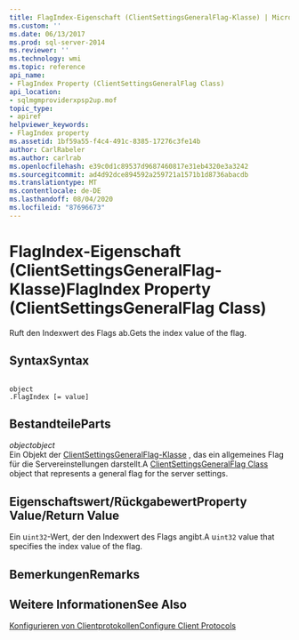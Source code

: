 ```yaml
---
title: FlagIndex-Eigenschaft (ClientSettingsGeneralFlag-Klasse) | Microsoft-Dokumentation
ms.custom: ''
ms.date: 06/13/2017
ms.prod: sql-server-2014
ms.reviewer: ''
ms.technology: wmi
ms.topic: reference
api_name:
- FlagIndex Property (ClientSettingsGeneralFlag Class)
api_location:
- sqlmgmproviderxpsp2up.mof
topic_type:
- apiref
helpviewer_keywords:
- FlagIndex property
ms.assetid: 1bf59a55-f4c4-491c-8385-17276c3fe14b
author: CarlRabeler
ms.author: carlrab
ms.openlocfilehash: e39c0d1c89537d9687460817e31eb4320e3a3242
ms.sourcegitcommit: ad4d92dce894592a259721a1571b1d8736abacdb
ms.translationtype: MT
ms.contentlocale: de-DE
ms.lasthandoff: 08/04/2020
ms.locfileid: "87696673"
---
```

# <a name="flagindex-property-clientsettingsgeneralflag-class"></a><span data-ttu-id="7baab-102">FlagIndex-Eigenschaft (ClientSettingsGeneralFlag-Klasse)</span><span class="sxs-lookup"><span data-stu-id="7baab-102">FlagIndex Property (ClientSettingsGeneralFlag Class)</span></span>
  <span data-ttu-id="7baab-103">Ruft den Indexwert des Flags ab.</span><span class="sxs-lookup"><span data-stu-id="7baab-103">Gets the index value of the flag.</span></span>  
  
## <a name="syntax"></a><span data-ttu-id="7baab-104">Syntax</span><span class="sxs-lookup"><span data-stu-id="7baab-104">Syntax</span></span>  
  
```  
  
object  
.FlagIndex [= value]  
```  
  
## <a name="parts"></a><span data-ttu-id="7baab-105">Bestandteile</span><span class="sxs-lookup"><span data-stu-id="7baab-105">Parts</span></span>  
 <span data-ttu-id="7baab-106">*object*</span><span class="sxs-lookup"><span data-stu-id="7baab-106">*object*</span></span>  
 <span data-ttu-id="7baab-107">Ein Objekt der [ClientSettingsGeneralFlag-Klasse](clientsettingsgeneralflag-class.md) , das ein allgemeines Flag für die Servereinstellungen darstellt.</span><span class="sxs-lookup"><span data-stu-id="7baab-107">A [ClientSettingsGeneralFlag Class](clientsettingsgeneralflag-class.md) object that represents a general flag for the server settings.</span></span>  
  
## <a name="property-valuereturn-value"></a><span data-ttu-id="7baab-108">Eigenschaftswert/Rückgabewert</span><span class="sxs-lookup"><span data-stu-id="7baab-108">Property Value/Return Value</span></span>  
 <span data-ttu-id="7baab-109">Ein u`int32`-Wert, der den Indexwert des Flags angibt.</span><span class="sxs-lookup"><span data-stu-id="7baab-109">A u`int32` value that specifies the index value of the flag.</span></span>  
  
## <a name="remarks"></a><span data-ttu-id="7baab-110">Bemerkungen</span><span class="sxs-lookup"><span data-stu-id="7baab-110">Remarks</span></span>  
  
## <a name="see-also"></a><span data-ttu-id="7baab-111">Weitere Informationen</span><span class="sxs-lookup"><span data-stu-id="7baab-111">See Also</span></span>  
 [<span data-ttu-id="7baab-112">Konfigurieren von Clientprotokollen</span><span class="sxs-lookup"><span data-stu-id="7baab-112">Configure Client Protocols</span></span>](https://technet.microsoft.com/library/ms181035.aspx)  
  
  
